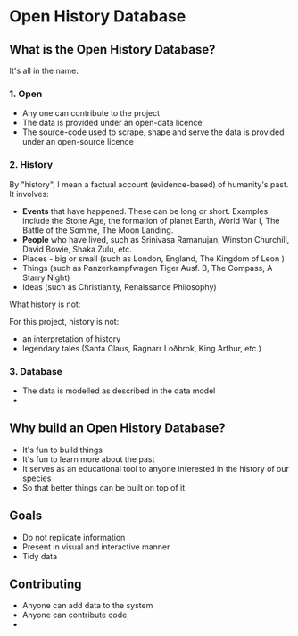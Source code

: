 Open History Database
=====================

What is the Open History Database?
----------------------------------

It's all in the name:

### 1. Open

+ Any one can contribute to the project
+ The data is provided under an open-data licence
+ The source-code used to scrape, shape and serve the data is provided under an open-source licence

### 2. History

By "history", I mean a factual account (evidence-based) of humanity's past.  It involves:

+ **Events** that have happened.  These can be long or short.  Examples include the Stone Age, the formation of planet Earth, World War I, The Battle of the Somme, The Moon Landing.
+ **People** who have lived, such as Srinivasa Ramanujan, Winston Churchill, David Bowie, Shaka Zulu, etc.
+ Places - big or small (such as London, England, The Kingdom of Leon )
+ Things (such as Panzerkampfwagen Tiger Ausf. B, The Compass, A Starry Night)
+ Ideas (such as Christianity, Renaissance Philosophy)

What history is not:

For this project, history is not:

+ an interpretation of history
+ legendary tales (Santa Claus, Ragnarr Loðbrok, King Arthur, etc.)

### 3. Database

+ The data is modelled as described in the data model
+

Why build an Open History Database?
-----------------------------------

+ It's fun to build things
+ It's fun to learn more about the past
+ It serves as an educational tool to anyone interested in the history of our species
+ So that better things can be built on top of it

Goals
----

+ Do not replicate information
+ Present in visual and interactive manner
+ Tidy data





Contributing
------------

+ Anyone can add data to the system
+ Anyone can contribute code
+
